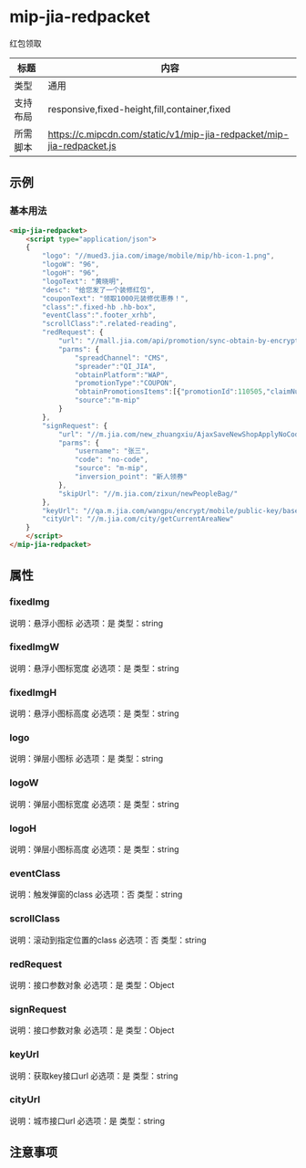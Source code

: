 # mip-jia-redpacket

红包领取

标题|内容
----|----
类型|通用
支持布局|responsive,fixed-height,fill,container,fixed
所需脚本|https://c.mipcdn.com/static/v1/mip-jia-redpacket/mip-jia-redpacket.js

## 示例

### 基本用法
```html
<mip-jia-redpacket>
    <script type="application/json">
    {
    	"logo": "//mued3.jia.com/image/mobile/mip/hb-icon-1.png",
    	"logoW": "96",
    	"logoH": "96",
    	"logoText": "黄晓明",
    	"desc": "给您发了一个装修红包",
    	"couponText": "领取1000元装修优惠券！",
    	"class":".fixed-hb .hb-box",
        "eventClass":".footer_xrhb",
        "scrollClass":".related-reading",
    	"redRequest": {
    		"url": "//mall.jia.com/api/promotion/sync-obtain-by-encrypted-mobile",
    		"parms": {
    			"spreadChannel": "CMS",
		    	"spreader":"QI_JIA",
		    	"obtainPlatform":"WAP",
		    	"promotionType":"COUPON",
		    	"obtainPromotionsItems":[{"promotionId":110505,"claimNumber":1}],
		    	"source":"m-mip"
    		}
    	},
    	"signRequest": {
    		"url": "//m.jia.com/new_zhuangxiu/AjaxSaveNewShopApplyNoCodeJsonp",
    		"parms": {
    			"username": "张三",
    			"code": "no-code",
    			"source": "m-mip",
    			"inversion_point": "新人领券"
    		},
    		"skipUrl": "//m.jia.com/zixun/newPeopleBag/"
    	},
    	"keyUrl": "//qa.m.jia.com/wangpu/encrypt/mobile/public-key/base64",
    	"cityUrl": "//m.jia.com/city/getCurrentAreaNew"
    }
    </script>
</mip-jia-redpacket>
```

## 属性

### fixedImg

说明：悬浮小图标
必选项：是
类型：string

### fixedImgW

说明：悬浮小图标宽度
必选项：是
类型：string

### fixedImgH

说明：悬浮小图标高度
必选项：是
类型：string

### logo

说明：弹层小图标
必选项：是
类型：string

### logoW

说明：弹层小图标宽度
必选项：是
类型：string

### logoH

说明：弹层小图标高度
必选项：是
类型：string

### eventClass

说明：触发弹窗的class
必选项：否
类型：string

### scrollClass

说明：滚动到指定位置的class
必选项：否
类型：string

### redRequest

说明：接口参数对象
必选项：是
类型：Object

### signRequest

说明：接口参数对象
必选项：是
类型：Object

### keyUrl

说明：获取key接口url
必选项：是
类型：string

### cityUrl

说明：城市接口url
必选项：是
类型：string


## 注意事项

